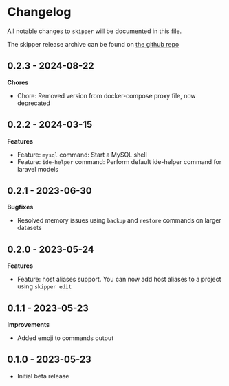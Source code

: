# Changelog

All notable changes to `skipper` will be documented in this file.

The skipper release archive can be found on [the github repo](https://github.com/tiknil/skipper/releases)

## 0.2.3 - 2024-08-22

**Chores**

- Chore: Removed version from docker-compose proxy file, now deprecated

## 0.2.2 - 2024-03-15

**Features**

- Feature: `mysql` command: Start a MySQL shell
- Feature: `ide-helper` command: Perform default ide-helper command for laravel models

## 0.2.1 - 2023-06-30

**Bugfixes**

- Resolved memory issues using `backup` and `restore` commands on larger datasets

## 0.2.0 - 2023-05-24

**Features**

- Feature: host aliases support. You can now add host aliases to a project using `skipper edit`

## 0.1.1 - 2023-05-23

**Improvements**

- Added emoji to commands output

## 0.1.0 - 2023-05-23

- Initial beta release
